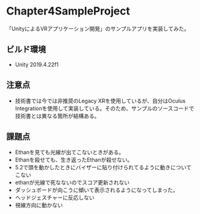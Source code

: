 # Chapter4SampleProject
「UnityによるVRアプリケーション開発」のサンプルアプリを実装してみた。

## ビルド環境
- Unity 2019.4.22f1

## 注意点
- 技術書では今では非推奨のLegacy XRを使用しているが、自分はOculus Integrationを使用して実装している。そのため、サンプルのソースコードで技術書とは異なる箇所が結構ある。

## 課題点
- Ethanを見ても光線が出てこないときがある。
- Ethanを殺せても、生き返ったEthanが殺せない。
- 5.2で頭を動かしたときにバイザーに貼り付けられてるように動きについてこない
- ethanが光線で死なないのでスコア更新されない
- ダッシュボードが向こうに傾いて表示されるようになってしまった。
- ヘッドジェスチャーに反応しない
- 視線方向に動かない
